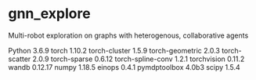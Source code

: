 # gnn_explore  
Multi-robot exploration on graphs with heterogenous, collaborative agents

Python                               3.6.9
torch                                1.10.2
torch-cluster                        1.5.9
torch-geometric                      2.0.3
torch-scatter                        2.0.9
torch-sparse                         0.6.12
torch-spline-conv                    1.2.1
torchvision                          0.11.2
wandb                                0.12.17
numpy                                1.18.5
einops                               0.4.1
pymdptoolbox                         4.0b3
scipy                                1.5.4
